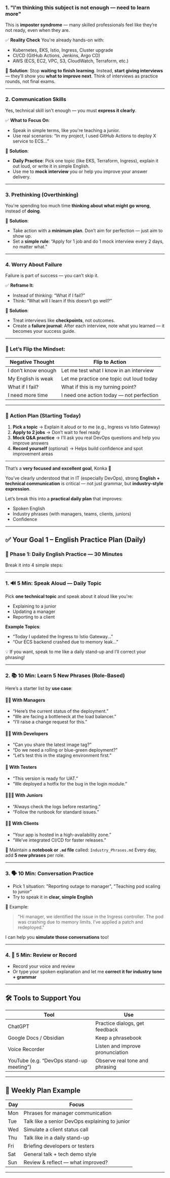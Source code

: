 ### 1. **"I'm thinking this subject is not enough — need to learn more"**

This is **imposter syndrome** — many skilled professionals feel like they’re not ready, even when they are.

✅ **Reality Check**
You're already hands-on with:

* Kubernetes, EKS, Istio, Ingress, Cluster upgrade
* CI/CD (GitHub Actions, Jenkins, Argo CD)
* AWS (ECS, EC2, VPC, S3, CloudWatch, Terraform, etc.)

📌 **Solution**:
Stop **waiting to finish learning**. Instead, **start giving interviews** — they’ll show you **what to improve next**. Think of interviews as practice rounds, not final exams.

---

### 2. **Communication Skills**

Yes, technical skill isn't enough — you must **express it clearly**.

✅ **What to Focus On**:

* Speak in simple terms, like you're teaching a junior.
* Use real scenarios: “In my project, I used GitHub Actions to deploy X service to ECS…”

📌 **Solution**:

* **Daily Practice**: Pick one topic (like EKS, Terraform, Ingress), explain it out loud, or write it in simple English.
* Use me to **mock interview** you or help you improve your answer delivery.

---

### 3. **Prethinking (Overthinking)**

You're spending too much time **thinking about what might go wrong**, instead of **doing**.

📌 **Solution**:

* Take action with a **minimum plan**. Don’t aim for perfection — just aim to show up.
* Set a **simple rule**: “Apply for 1 job and do 1 mock interview every 2 days, no matter what.”

---

### 4. **Worry About Failure**

Failure is part of success — you can’t skip it.

✅ **Reframe It**:

* Instead of thinking: “What if I fail?”
* Think: “What will I learn if this doesn’t go well?”

📌 **Solution**:

* Treat interviews like **checkpoints**, not outcomes.
* Create a **failure journal**: After each interview, note what you learned — it becomes your success guide.
---
### 🔄 Let’s Flip the Mindset:
| Negative Thought    | Flip to Action                           |
| ------------------- | ---------------------------------------- |
| I don’t know enough | Let me test what I know in an interview  |
| My English is weak  | Let me practice one topic out loud today |
| What if I fail?     | What if this is my turning point?        |
| I need more time    | I need one action today — not perfection |
---
### 🚀 Action Plan (Starting Today)
1. **Pick a topic** → Explain it aloud or to me (e.g., Ingress vs Istio Gateway)
2. **Apply to 2 jobs** → Don’t wait to feel ready
3. **Mock Q\&A practice** → I’ll ask you real DevOps questions and help you improve answers
4. **Record yourself** (optional) → Helps build confidence and spot improvement areas
---


That’s a **very focused and excellent goal**, Konka 👏

You’ve clearly understood that in IT (especially DevOps), strong **English + technical communication** is critical — not just grammar, but **industry-style expression**.

Let’s break this into a **practical daily plan** that improves:

* Spoken English
* Industry phrases (with managers, teams, clients, juniors)
* Confidence

---

## ✅ **Your Goal 1 – English Practice Plan (Daily)**

### 🎯 **Phase 1: Daily English Practice — 30 Minutes**

Break it into 4 simple steps:

---

### 1. 🔊 **5 Min: Speak Aloud — Daily Topic**

Pick **one technical topic** and speak about it aloud like you're:

* Explaining to a junior
* Updating a manager
* Reporting to a client

**Example Topics**:

* “Today I updated the Ingress to Istio Gateway…”
* “Our ECS backend crashed due to memory leak…”

💡 If you want, speak to me like a daily stand-up and I’ll correct your phrasing!

---

### 2. 📚 **10 Min: Learn 5 New Phrases (Role-Based)**

Here’s a starter list by **use case**:

#### 👨‍💼 With Managers

* “Here’s the current status of the deployment.”
* “We are facing a bottleneck at the load balancer.”
* “I’ll raise a change request for this.”

#### 👨‍💻 With Developers

* “Can you share the latest image tag?”
* “Do we need a rolling or blue-green deployment?”
* “Let’s test this in the staging environment first.”

#### 🧪 With Testers

* “This version is ready for UAT.”
* “We deployed a hotfix for the bug in the login module.”

#### 🧑‍🤝‍🧑 With Juniors

* “Always check the logs before restarting.”
* “Follow the runbook for standard issues.”

#### 🧑‍💼 With Clients

* “Your app is hosted in a high-availability zone.”
* “We’ve integrated CI/CD for faster releases.”

📝 Maintain a **notebook or `.md` file** called: `Industry_Phrases.md`
Every day, add **5 new phrases** per role.

---

### 3. 🗣️ **10 Min: Conversation Practice**

* Pick 1 situation: "Reporting outage to manager", "Teaching pod scaling to junior"
* Try to speak it in **clear, simple English**

🎤 Example:

> "Hi manager, we identified the issue in the Ingress controller. The pod was crashing due to memory limits. I’ve applied a patch and redeployed."

I can help you **simulate those conversations** too!

---

### 4. 🔁 **5 Min: Review or Record**

* Record your voice and review
* Or type your spoken explanation and let me **correct it for industry tone + grammar**

---

## 🛠️ Tools to Support You

| Tool                                     | Use                              |
| ---------------------------------------- | -------------------------------- |
| ChatGPT                                  | Practice dialogs, get feedback   |
| Google Docs / Obsidian                   | Keep a phrasebook                |
| Voice Recorder                           | Listen and improve pronunciation |
| YouTube (e.g. “DevOps stand-up meeting”) | Observe real tone and phrasing   |

---

## 🚀 Weekly Plan Example

| Day | Focus                                          |
| --- | ---------------------------------------------- |
| Mon | Phrases for manager communication              |
| Tue | Talk like a senior DevOps explaining to junior |
| Wed | Simulate a client status call                  |
| Thu | Talk like in a daily stand-up                  |
| Fri | Briefing developers or testers                 |
| Sat | General talk + tech demo style                 |
| Sun | Review & reflect — what improved?              |

---
